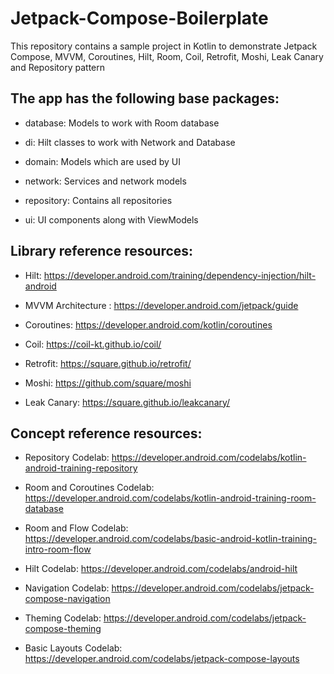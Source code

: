 # Jetpack-Compose-Boilerplate
This repository contains a sample project in Kotlin to demonstrate Jetpack Compose, MVVM, Coroutines, Hilt, Room, Coil, Retrofit, Moshi, Leak Canary and Repository pattern

## The app has the following base packages:

- database: Models to work with Room database

- di: Hilt classes to work with Network and Database

- domain: Models which are used by UI

- network: Services and network models

- repository: Contains all repositories

- ui: UI components along with ViewModels

## Library reference resources:

- Hilt: https://developer.android.com/training/dependency-injection/hilt-android

- MVVM Architecture : https://developer.android.com/jetpack/guide

- Coroutines: https://developer.android.com/kotlin/coroutines

- Coil: https://coil-kt.github.io/coil/

- Retrofit: https://square.github.io/retrofit/

- Moshi: https://github.com/square/moshi

- Leak Canary: https://square.github.io/leakcanary/

## Concept reference resources:

- Repository Codelab: https://developer.android.com/codelabs/kotlin-android-training-repository

- Room and Coroutines Codelab: https://developer.android.com/codelabs/kotlin-android-training-room-database

- Room and Flow Codelab: https://developer.android.com/codelabs/basic-android-kotlin-training-intro-room-flow

- Hilt Codelab: https://developer.android.com/codelabs/android-hilt

- Navigation Codelab: https://developer.android.com/codelabs/jetpack-compose-navigation

- Theming Codelab: https://developer.android.com/codelabs/jetpack-compose-theming

- Basic Layouts Codelab: https://developer.android.com/codelabs/jetpack-compose-layouts